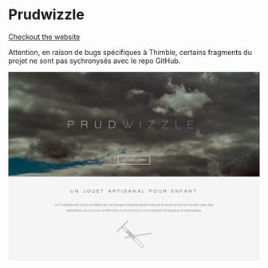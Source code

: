 <h1>Prudwizzle</h1>
<a href="https://thimbleprojects.org/bonneaudargelos/42561/">Checkout the website</a>

Attention, en raison de bugs spécifiques à Thimble, certains fragments du projet ne sont pas sychronysés avec le repo GitHub.

<img src="https://raw.githubusercontent.com/juliendargelos/Prudwizzle/master/medias/snapshot.png"/>
